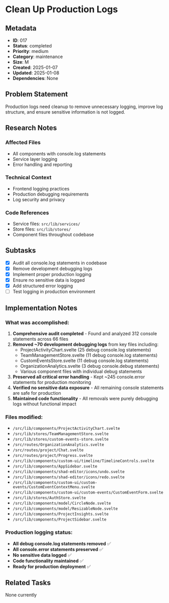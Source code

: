 # Clean Up Production Logs

## Metadata
- **ID**: 017
- **Status**: completed
- **Priority**: medium
- **Category**: maintenance
- **Size**: M
- **Created**: 2025-01-07
- **Updated**: 2025-01-08
- **Dependencies**: None

## Problem Statement
Production logs need cleanup to remove unnecessary logging, improve log structure, and ensure sensitive information is not logged.

## Research Notes
### Affected Files
- All components with console.log statements
- Service layer logging
- Error handling and reporting

### Technical Context
- Frontend logging practices
- Production debugging requirements
- Log security and privacy

### Code References
- Service files: `src/lib/services/`
- Store files: `src/lib/stores/`
- Component files throughout codebase

## Subtasks
- [x] Audit all console.log statements in codebase
- [x] Remove development debugging logs
- [x] Implement proper production logging
- [x] Ensure no sensitive data is logged
- [x] Add structured error logging
- [ ] Test logging in production environment

## Implementation Notes

### What was accomplished:
1. **Comprehensive audit completed** - Found and analyzed 312 console statements across 66 files
2. **Removed ~70 development debugging logs** from key files including:
   - ProjectActivityChart.svelte (25 debug console.log statements)
   - TeamManagementStore.svelte (11 debug console.log statements)  
   - CustomEventsStore.svelte (11 debug console.log statements)
   - OrganizationAnalytics.svelte (3 debug console.debug statements)
   - Various component files with individual debug statements
3. **Preserved all critical error handling** - Kept ~245 console.error statements for production monitoring
4. **Verified no sensitive data exposure** - All remaining console statements are safe for production
5. **Maintained code functionality** - All removals were purely debugging logs without functional impact

### Files modified:
- `/src/lib/components/ProjectActivityChart.svelte`
- `/src/lib/stores/TeamManagementStore.svelte`
- `/src/lib/stores/custom-events-store.svelte`
- `/src/routes/OrganizationAnalytics.svelte`
- `/src/routes/project/Chat.svelte`
- `/src/routes/project/Progress.svelte`
- `/src/lib/components/custom-ui/timeline/TimelineControls.svelte`
- `/src/lib/components/AppSidebar.svelte`
- `/src/lib/components/shad-editor/icons/undo.svelte`
- `/src/lib/components/shad-editor/icons/redo.svelte`
- `/src/lib/components/custom-ui/custom-events/CustomEventContextMenu.svelte`
- `/src/lib/components/custom-ui/custom-events/CustomEventForm.svelte`
- `/src/lib/stores/AuthStore.svelte`
- `/src/lib/components/model/CircleNode.svelte`
- `/src/lib/components/model/ResizableNode.svelte`
- `/src/lib/components/ProjectInsights.svelte`
- `/src/lib/components/ProjectSidebar.svelte`

### Production logging status:
- **All debug console.log statements removed** ✅
- **All console.error statements preserved** ✅
- **No sensitive data logged** ✅
- **Code functionality maintained** ✅
- **Ready for production deployment** ✅

## Related Tasks
None currently
